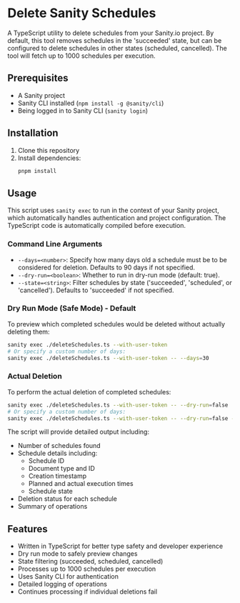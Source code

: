 # Delete Sanity Schedules

A TypeScript utility to delete schedules from your Sanity.io project. By default, this tool removes schedules in the 'succeeded' state, but can be configured to delete schedules in other states (scheduled, cancelled). The tool will fetch up to 1000 schedules per execution.

## Prerequisites

- A Sanity project
- Sanity CLI installed (`npm install -g @sanity/cli`)
- Being logged in to Sanity CLI (`sanity login`)

## Installation

1. Clone this repository
2. Install dependencies:
   ```bash
   pnpm install
   ```

## Usage

This script uses `sanity exec` to run in the context of your Sanity project, which automatically handles authentication and project configuration. The TypeScript code is automatically compiled before execution.

### Command Line Arguments

- `--days=<number>`: Specify how many days old a schedule must be to be considered for deletion. Defaults to 90 days if not specified.
- `--dry-run=<boolean>`: Whether to run in dry-run mode (default: true).
- `--state=<string>`: Filter schedules by state ('succeeded', 'scheduled', or 'cancelled'). Defaults to 'succeeded' if not specified.

### Dry Run Mode (Safe Mode) - Default
To preview which completed schedules would be deleted without actually deleting them:

```bash
sanity exec ./deleteSchedules.ts --with-user-token
# Or specify a custom number of days:
sanity exec ./deleteSchedules.ts --with-user-token -- --days=30
```

### Actual Deletion
To perform the actual deletion of completed schedules:

```bash
sanity exec ./deleteSchedules.ts --with-user-token -- --dry-run=false
# Or specify a custom number of days:
sanity exec ./deleteSchedules.ts --with-user-token -- --dry-run=false --days=30
```

The script will provide detailed output including:
- Number of schedules found
- Schedule details including:
  - Schedule ID
  - Document type and ID
  - Creation timestamp
  - Planned and actual execution times
  - Schedule state
- Deletion status for each schedule
- Summary of operations

## Features

- Written in TypeScript for better type safety and developer experience
- Dry run mode to safely preview changes
- State filtering (succeeded, scheduled, cancelled)
- Processes up to 1000 schedules per execution
- Uses Sanity CLI for authentication
- Detailed logging of operations
- Continues processing if individual deletions fail